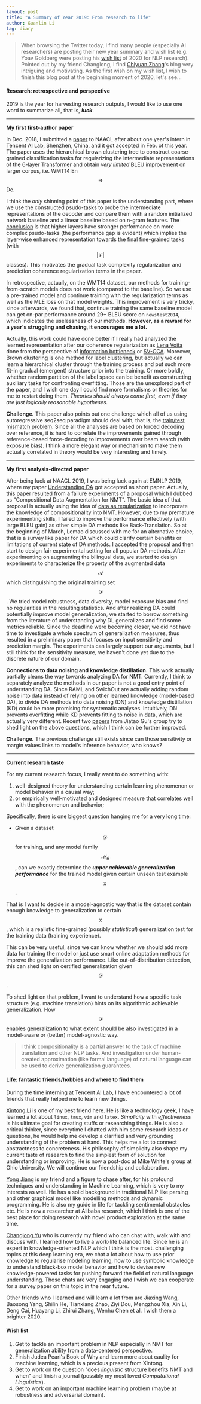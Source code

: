 ```yaml
---
layout: post
title: "A Summary of Year 2019: From research to life"
author: Guanlin Li
tag: diary
---
```


> When browsing the Twitter today, I find many people (especially AI researchers) are posting their new year summary and wish list (e.g. Yoav Goldberg were posting his [wish list](https://twitter.com/yoavgo/status/1205987145112051713) of 2020 for NLP research). Pointed out by my friend Changlong, I find [Chiyuan Zhang](http://freemind.pluskid.org/)'s blog very intriguing and motivating. As the first wish on my wish list, I wish to finish this blog post at the beginning moment of 2020, let's see...

#### Research: retrospective and perspective

2019 is the year for harvesting research outputs, I would like to use one word to summarize all, that is, ***luck***.

---

**My first first-author paper**

In Dec. 2018, I submitted a [paper](https://www.aclweb.org/anthology/N19-1046/) to NAACL after about one year's intern in Tencent AI Lab, Shenzhen, China, and it got accepted in Feb. of this year. The paper uses the hierarchical brown clustering tree to construct coarse-grained classification tasks for regularizing the intermediate representations of the 6-layer Transformer and obtain *very limited* BLEU improvement on larger corpus, i.e. WMT14 En$$\Rightarrow$$De.

I think the *only* shinning point of this paper is the understanding part, where we use the constructed psudo-tasks to probe the intermediate representations of the decoder and compare them with a random initialized network baseline and a linear baseline based on n-gram features. The <u>conclusion</u> is that higher layers have stronger performance on more complex psudo-tasks (the performance gap is evident) which implies the layer-wise enhanced representation towards the final fine-grained tasks (with $$\vert \mathcal{V} \vert$$ classes). This motivates the gradual task complexity regularization and prediction coherence regularization terms in the paper. 

In retrospective, actually, on the WMT14 dataset, our methods for training-from-scratch models does not work (compared to the baseline). So we use a pre-trained model and continue training with the regularization terms as well as the MLE loss on that model weights. This improvement is very tricky, since afterwards, we found that, continue training the same baseline model can get on-par performance around 29+ BLEU score on `newstest2014`, which indicates the uselessness of our methods. **However, as a reward for a year's struggling and chasing, it encourages me a lot.** 

Actually, this work could have done better if I really had analyzed the learned representation after our coherence regularization as [Lena Voita](https://lena-voita.github.io/) done from the perspective of [information bottleneck](https://lena-voita.github.io/posts.html) or [SV-CCA](https://arxiv.org/abs/1706.05806). Moreover, Brown clustering is one method for label clustering, but actually we can learn a hierarchical cluster through the training process and put such more fit-in gradual (emergent) structure prior into the training. Or more boldly, whether random partition of the label space can be benefit as constructing auxiliary tasks for confronting overfitting. Those are the unexplored part of the paper, and I wish one day I could find more formalisms or theories for me to restart doing them. *Theories should always come first, even if they are just logically reasonable hypotheses.*

**Challenge.** This paper also points out one challenge which all of us using autoregressive seq2seq paradigm should deal with, that is, the <u>train/test mismatch problem</u>. Since all the analyses are based on forced decoding over reference, it is hard to correlate the improvements gained through reference-based force-decoding to improvements over beam search (with exposure bias). I think a more elegant way or mechanism to make them actually correlated in theory would be very interesting and timely.

---

**My first analysis-directed paper**

After being luck at NAACL 2019, I was being luck again at EMNLP 2019, where my paper [Understanding DA](https://www.aclweb.org/anthology/D19-1570/) got accepted as short paper. Actually, this paper resulted from a failure experiments of a proposal which I dubbed as "Compositional Data Augmentation for NMT". The basic idea of that proposal is actually using the idea of [data as regularization](https://ieeexplore.ieee.org/document/726787) to incorporate the knowledge of compositionality into NMT. However, due to my premature experimenting skills, I failed to improve the performance effectively (with large BLEU gain) as other simple DA methods like Back-Translation. So at the beginning of March, Lemao discussed with me for an alternative choice, that is a survey like paper for DA which could clarify certain benefits or limitations of current state of DA methods. I accepted the proposal and then start to design fair experimental setting for all popular DA methods. After experimenting on augmenting the bilingual data, we started to design experiments to characterize the property of the augmented data $$\mathcal{A}$$ which distinguishing the original training set $$\mathcal{D}$$. We tried model robustness, data diversity, model exposure bias and find no regularities in the resulting statistics. And after realizing DA could potentially improve model generalization, we started to borrow something from the literature of understanding why DL generalizes and find some metrics reliable. Since the deadline were becoming closer, we did not have time to investigate a whole spectrum of generalization measures, thus resulted in a preliminary paper that focuses on input sensitivity and prediction margin. The experiments can largely support our arguments, but I still think for the sensitivity measure, we haven't done yet due to the discrete nature of our domain.

**Connections to data noising and knowledge distillation.** This work actually partially cleans the way towards analyzing DA for NMT. Currently, I think to separately analyze the methods in our paper is not a good entry point of understanding DA. Since RAML and SwichOut are actually adding random noise into data instead of relying on other learned knowledge (model-based DA), to divide DA methods into data noising (DN) and knowledge distillation (KD) could be more promising for systematic analyses. Intuitively, DN prevents overfitting while KD prevents fitting to noise in data, which are actually very different. Recent two [paper](https://jiataogu.me/publication/revisit-self-training)[s](https://jiataogu.me/publication/understand-distillation) from Jiatao Gu's group try to shed light on the above questions, which I think can be further improved.

**Challenge.** The previous challenge still exists since can those sensitivity or margin values links to model's inference behavior, who knows?

---

**Current research taste**

For my current research focus, I really want to do something with:

1. well-designed theory for understanding certain learning phenomenon or model behavior in a causal way;
2. or empirically well-motivated and designed measure that correlates well with the phenomenon and behavior;

Specifically, there is one biggest question hanging me for a very long time:

- Given a dataset $$\mathcal{D}$$ for training, and any model family $$\mathcal{M}_{\theta}$$, can we exactly determine the ***upper achievable generalization performance*** for the trained model given certain unseen test example $$\text{x}$$.

That is I want to decide in a model-agnostic way that is the dataset contain enough knowledge to generalization to certain $$\text{x}$$, which is a realistic fine-grained (possibly *statistical*) generalization test for the training data (training experience).

This can be very useful, since we can know whether we should add more data for training the model or just use smart online adaptation methods for improve the generalization performance. Like out-of-distribution detection, this can shed light on certified generalization given $$\mathcal{D}$$.

To shed light on that problem, I want to understand how a specific task structure (e.g. machine translation) hints on its algorithmic achievable generalization. How $$\mathcal{D}$$ enables generalization to what extent should be also investigated in a model-aware or (better) model-agnostic way.

> I think compositionality is a partial answer to the task of machine translation and other NLP tasks. And investigation under human-created approximation (like formal language) of natural language can be used to derive generalization guarantees.

#### Life: fantastic friends/hobbies and where to find them

During the time interning at Tencent AI Lab, I have encountered a lot of friends that really helped me to learn new things. 

[Xintong Li]() is one of my best friend here. He is like a technology geek, I have learned a lot about `linux`, `tmux`, `vim` and `latex`. *Simplicity* with *effectiveness* is his ultimate goal for creating stuffs or researching things. He is also a critical thinker, since everytime I chatted with him some research ideas or questions, he would help me develop a clarified and very grounding understanding of the problem at hand. This helps me a lot to connect abstractness to concreteness. His philosophy of simplicity also shape my current taste of research to find the simplest form of solution for understanding or improving. He is now a post-doc at Mike White's group at Ohio University. We will continue our friendship and collaboration.

[Yong Jiang]() is my friend and a figure to chase after, for his profound techniques and understanding in Machine Learning, which is very to my interests as well. He has a solid background in traditional NLP like parsing and other graphical model like modelling methods and dynamic programming. He is also my guide in life for tackling sentimental obstacles etc. He is now a researcher at Alibaba research, which I think is one of the best place for doing research with novel product exploration at the same time.

[Changlong Yu]() who is currently my friend who can chat with, walk with and discuss with. I learned how to live a work-life balanced life. Since he is an expert in knowledge-oriented NLP which I think is the most. challenging topics at this deep learning era, we chat a lot about how to use prior knowledge to regularise modeling learning, how to use symbolic knowledge to understand black-box model behavior and how to devise new knowledge-powered tasks for pushing forward the field of natural language understanding. Those chats are very engaging and I wish we can cooperate for a survey paper on this topic in the near future.

Other friends who I learned and will learn a lot from are Jiaxing Wang, Baosong Yang, Shilin He, Tianxiang Zhao, Ziyi Dou, Mengzhou Xia, Xin Li, Deng Cai, Huayang Li, Zhirui Zhang, Wenhu Chen et al. I wish them a brighter 2020.

#### Wish list

1. Get to tackle an important problem in NLP especially in NMT for generalization ability from a data-centered perspective.
2. Finish Judea Pearl's Book of Why and learn more about caulity for machine learning, which is a precious present from Xintong.
3. Get to work on the question "does *linguistic* structure benefits NMT and when" and finish a journal (possibly my most loved *Computational Linguistics*).
4. Get to work on an important machine learning problem (maybe at robustness and adversarial domain).















